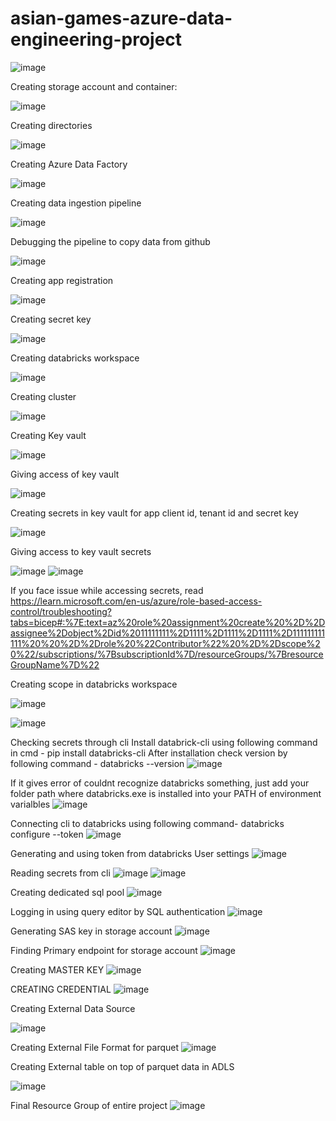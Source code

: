# asian-games-azure-data-engineering-project

![image](https://github.com/TejasBav/asian-games-azure-data-engineering-project/assets/148721897/359ab763-53be-4717-ad71-ca7ac02d324b)

Creating storage account and container:

![image](https://github.com/TejasBav/asian-games-azure-data-engineering-project/assets/148721897/5f60f176-e37a-4d51-9d42-735b699c8d19)

Creating directories

![image](https://github.com/TejasBav/asian-games-azure-data-engineering-project/assets/148721897/d5ebf319-b790-4674-bb23-adf23b420eb0)

Creating Azure Data Factory

![image](https://github.com/TejasBav/asian-games-azure-data-engineering-project/assets/148721897/8afeb95a-ce25-41d7-b4d8-39726a86a68c)

Creating data ingestion pipeline

![image](https://github.com/TejasBav/asian-games-azure-data-engineering-project/assets/148721897/916a7adf-e2ce-4471-a38a-be439c5dc126)

Debugging the pipeline to copy data from github

![image](https://github.com/TejasBav/asian-games-azure-data-engineering-project/assets/148721897/9184b632-ddcb-408a-8eda-2cb9258f539c)

Creating app registration

![image](https://github.com/TejasBav/asian-games-azure-data-engineering-project/assets/148721897/262e9cd6-a12e-4190-8735-524451b8e0bc)

Creating secret key

![image](https://github.com/TejasBav/asian-games-azure-data-engineering-project/assets/148721897/81103185-b734-4f25-8a94-33e5534e632e)

Creating databricks workspace

![image](https://github.com/TejasBav/asian-games-azure-data-engineering-project/assets/148721897/c7784431-162a-4d45-a83a-2a2f817dad7d)

Creating cluster

![image](https://github.com/TejasBav/asian-games-azure-data-engineering-project/assets/148721897/c315c14a-cceb-46c7-a98b-db2deb9d28fc)

Creating Key vault

![image](https://github.com/TejasBav/asian-games-azure-data-engineering-project/assets/148721897/b2482bbf-38eb-4d96-95e0-8d77ef741b44)

Giving access of key vault

![image](https://github.com/TejasBav/asian-games-azure-data-engineering-project/assets/148721897/f3257880-34dd-4499-ac1b-4d00c993d294)

Creating secrets in key vault for app client id, tenant id and secret key

![image](https://github.com/TejasBav/asian-games-azure-data-engineering-project/assets/148721897/bb75bae0-40a8-4c55-b7a1-d9a9d9a5d9c9)

Giving access to key vault secrets

![image](https://github.com/TejasBav/asian-games-azure-data-engineering-project/assets/148721897/bbd68dac-1414-4303-9c6f-d92dd5e5730d)
![image](https://github.com/TejasBav/asian-games-azure-data-engineering-project/assets/148721897/6046b6df-5cb8-4439-86c9-50cd5d2ccf8a)


If you face issue while accessing secrets, read https://learn.microsoft.com/en-us/azure/role-based-access-control/troubleshooting?tabs=bicep#:%7E:text=az%20role%20assignment%20create%20%2D%2Dassignee%2Dobject%2Did%2011111111%2D1111%2D1111%2D1111%2D111111111111%20%20%2D%2Drole%20%22Contributor%22%20%2D%2Dscope%20%22/subscriptions/%7BsubscriptionId%7D/resourceGroups/%7BresourceGroupName%7D%22

Creating scope in databricks workspace

![image](https://github.com/TejasBav/asian-games-azure-data-engineering-project/assets/148721897/1355686c-1b6f-44ff-8cee-4d4f91d21c62)

![image](https://github.com/TejasBav/asian-games-azure-data-engineering-project/assets/148721897/a51f15ea-37cf-4baf-8764-0c4b64a94cd6)

Checking secrets through cli
Install databrick-cli using following command in cmd - pip install databricks-cli
After installation check version by following command - databricks --version
![image](https://github.com/TejasBav/asian-games-azure-data-engineering-project/assets/148721897/7673f408-dccc-468c-96ac-97999986e909)

If it gives error of couldnt recognize databricks something, just add your folder path where databricks.exe is installed into your PATH of environment varialbles
![image](https://github.com/TejasBav/asian-games-azure-data-engineering-project/assets/148721897/f8b562f2-784c-44c4-af41-aa88c7311ddf)

Connecting cli to databricks using following command- databricks configure --token
![image](https://github.com/TejasBav/asian-games-azure-data-engineering-project/assets/148721897/10b3a1e0-4c60-4ceb-85e8-d595c11ae6e5)

Generating and using token from databricks User settings
![image](https://github.com/TejasBav/asian-games-azure-data-engineering-project/assets/148721897/73ba9315-6413-41e3-a2e3-040e3d7789f7)

Reading secrets from cli
![image](https://github.com/TejasBav/asian-games-azure-data-engineering-project/assets/148721897/067ac24c-d291-413e-a11d-3761034a1227)
![image](https://github.com/TejasBav/asian-games-azure-data-engineering-project/assets/148721897/49c45567-2fef-4910-86a9-f80ae7852013)

Creating dedicated sql pool
![image](https://github.com/TejasBav/asian-games-azure-data-engineering-project/assets/148721897/b1289ad0-c44d-4551-8d79-f79ef0666fe5)

Logging in using query editor by SQL authentication
![image](https://github.com/TejasBav/asian-games-azure-data-engineering-project/assets/148721897/e2389f5f-29d9-4c39-95b2-24a79c6c9811)

Generating SAS key in storage account
![image](https://github.com/TejasBav/asian-games-azure-data-engineering-project/assets/148721897/564690f7-a25a-4db6-bf41-3d671748a89a)

Finding Primary endpoint for storage account
![image](https://github.com/TejasBav/asian-games-azure-data-engineering-project/assets/148721897/b3b89929-1aaf-47b4-be04-9c1507b48c19)

Creating MASTER KEY
![image](https://github.com/TejasBav/asian-games-azure-data-engineering-project/assets/148721897/69446ddf-f72c-4f5b-9800-ba6d9be35a2d)

CREATING CREDENTIAL
![image](https://github.com/TejasBav/asian-games-azure-data-engineering-project/assets/148721897/4b2e99cb-2bce-40d5-8ff9-426d8d7ea72e)

Creating External Data Source

![image](https://github.com/TejasBav/asian-games-azure-data-engineering-project/assets/148721897/be9b5b3c-8c04-4446-9311-ca66182d8624)

Creating External File Format for parquet
![image](https://github.com/TejasBav/asian-games-azure-data-engineering-project/assets/148721897/36b6d4ef-819c-422b-933e-9d132214bf6d)

Creating External table on top of parquet data in ADLS

![image](https://github.com/TejasBav/asian-games-azure-data-engineering-project/assets/148721897/9026954a-7f75-4106-9012-42c586277933)

Final Resource Group of entire project
![image](https://github.com/TejasBav/asian-games-azure-data-engineering-project/assets/148721897/75a81dee-65db-4361-95b8-ef5887409379)
